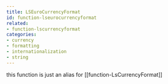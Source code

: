 ```yaml
---
title: LSEuroCurrencyFormat
id: function-lseurocurrencyformat
related:
- function-lscurrencyformat
categories:
- currency
- formatting
- internationalization
- string
---
```


this function is just an alias for [[function-LsCurrencyFormat]]
